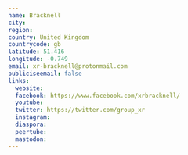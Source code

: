 ```yaml
---
name: Bracknell
city:
region:
country: United Kingdom
countrycode: gb
latitude: 51.416
longitude: -0.749
email: xr-bracknell@protonmail.com
publiciseemail: false
links:
  website:
  facebook: https://www.facebook.com/xrbracknell/
  youtube:
  twitter: https://twitter.com/group_xr
  instagram:
  diaspora:
  peertube:
  mastodon:
---
```

